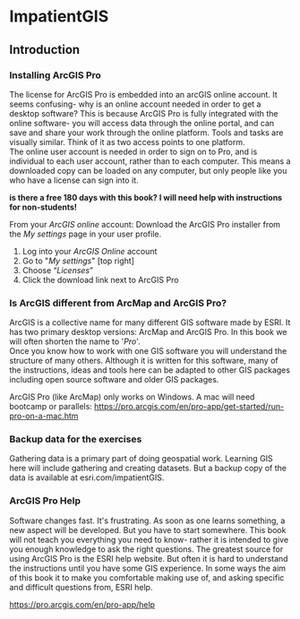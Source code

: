 # ImpatientGIS

## Introduction


### Installing ArcGIS Pro
The license for ArcGIS Pro is embedded into an arcGIS online account.  It seems confusing- why is an online account needed in order to get a desktop software? This is because ArcGIS Pro is fully integrated with the online software- you will access data through the online portal, and can save and share your work through the online platform. Tools and tasks are visually similar. Think of it as two access points to one platform.  
The online user account is needed in order to sign on to Pro, and is individual to each user account, rather than to each computer. This means a downloaded copy can be loaded on any computer, but only people like you who have a license can sign into it. 

**is there a free 180 days with this book?  I will need help with instructions for non-students!**

From your *ArcGIS online* account:
Download the ArcGIS Pro installer from the *My settings* page in your user profile.  

1.	Log into your *ArcGIS Online* account
2.	Go to "*My settings*" [top right]
3.	Choose “*Licenses*”
4.	Click the download link next to ArcGIS Pro

### Is ArcGIS different from ArcMap and ArcGIS Pro?
ArcGIS is a collective name for many different GIS software made by ESRI. It has two primary desktop versions: ArcMap and ArcGIS Pro. In this book we will often shorten the name to '*Pro*'.  
Once you know how to work with one GIS software you will understand the structure of many others. Although it is written for this software, many of the instructions, ideas and tools here can be adapted to other GIS packages including open source software and older GIS packages. 

ArcGIS Pro (like ArcMap) only works on Windows. A mac will need bootcamp or parallels: https://pro.arcgis.com/en/pro-app/get-started/run-pro-on-a-mac.htm

### Backup data for the exercises
Gathering data is a primary part of doing geospatial work. Learning GIS here will include gathering and creating datasets. But a backup copy of the data is available at esri.com/impatientGIS. 

### ArcGIS Pro Help
Software changes fast. It's frustrating. As soon as one learns something, a new aspect will be developed.  But you have to start somewhere. This book will not teach you everything you need to know- rather it is intended to give you enough knowledge to ask the right questions. The greatest source for using ArcGIS Pro is the ESRI help website. But often it is hard to understand the instructions until you have some GIS experience. In some ways the aim of this book it to make you comfortable making use of, and asking specific and difficult questions from, ESRI help.

https://pro.arcgis.com/en/pro-app/help


